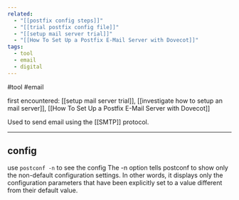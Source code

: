 ```yaml
---
related:
  - "[[postfix config steps]]"
  - "[[trial postfix config file]]"
  - "[[setup mail server trial]]"
  - "[[How To Set Up a Postfix E-Mail Server with Dovecot]]"
tags:
  - tool
  - email
  - digital
---
```

#tool #email 

first encountered: [[setup mail server trial]], [[investigate how to setup an mail server]], [[How To Set Up a Postfix E-Mail Server with Dovecot]]

Used to send email using the [[SMTP]] protocol.

---
## config
use `postconf -n` to see the config
    The  -n  option tells  postconf  to show only the non-default configuration
    settings. In other words, it displays only the configuration parameters that
    have been explicitly set to a value different from their default value.
